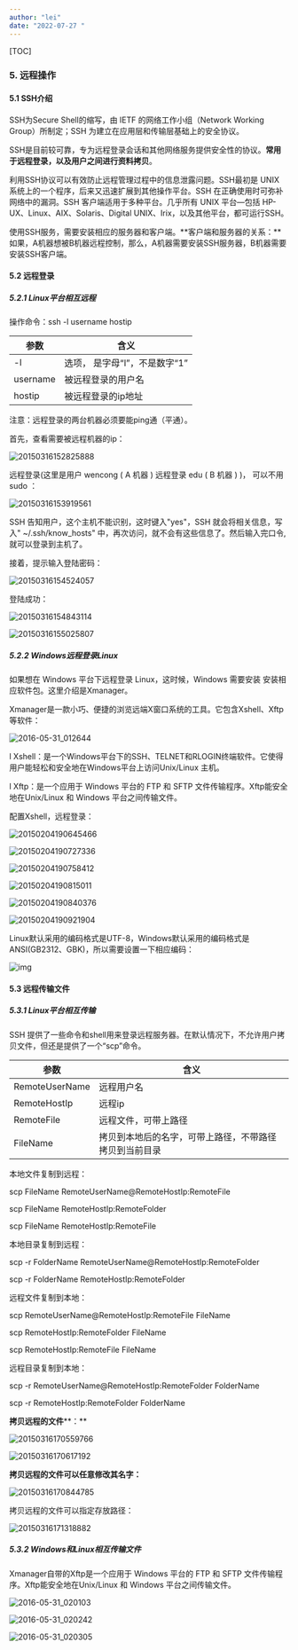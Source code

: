 ```yaml
---
author: "lei"
date: "2022-07-27 "
---
```


[TOC]



### 5. 远程操作

#### 5.1 SSH介绍

 

SSH为Secure Shell的缩写，由 IETF 的网络工作小组（Network Working Group）所制定；SSH 为建立在应用层和传输层基础上的安全协议。

 

SSH是目前较可靠，专为远程登录会话和其他网络服务提供安全性的协议。**常用于远程登录，以及用户之间进行资料拷贝**。

 

利用SSH协议可以有效防止远程管理过程中的信息泄露问题。SSH最初是 UNIX 系统上的一个程序，后来又迅速扩展到其他操作平台。SSH 在正确使用时可弥补网络中的漏洞。SSH 客户端适用于多种平台。几乎所有 UNIX 平台—包括 HP-UX、Linux、AIX、Solaris、Digital UNIX、Irix，以及其他平台，都可运行SSH。

 

使用SSH服务，需要安装相应的服务器和客户端。**客户端和服务器的关系：**如果，A机器想被B机器远程控制，那么，A机器需要安装SSH服务器，B机器需要安装SSH客户端。

 

#### 5.2 远程登录

##### 5.2.1 Linux平台相互远程

操作命令：ssh -l username hostip

| **参数** | **含义**                      |
| -------- | ----------------------------- |
| -l       | 选项， 是字母“l”，不是数字“1” |
| username | 被远程登录的用户名            |
| hostip   | 被远程登录的ip地址            |

 

注意：远程登录的两台机器必须要能ping通（平通）。

 

首先，查看需要被远程机器的ip：

![20150316152825888](imagers/clip_image120.jpg)

 

远程登录(这里是用户 wencong ( A 机器 ) 远程登录 edu ( B 机器 ) )， 可以不用sudo ：

![20150316153919561](imagers/clip_image122.jpg)

 

SSH 告知用户，这个主机不能识别，这时键入"yes"，SSH 就会将相关信息，写入" ~/.ssh/know_hosts" 中，再次访问，就不会有这些信息了。然后输入完口令,就可以登录到主机了。

 

接着，提示输入登陆密码：

![20150316154524057](imagers/clip_image124.jpg)

 

登陆成功：

![20150316154843114](imagers/clip_image126.jpg)

 

![20150316155025807](imagers/clip_image127.jpg)

 

##### 5.2.2 Windows远程登录Linux

 

如果想在 Windows 平台下远程登录 Linux，这时候，Windows 需要安装 安装相应软件包。这里介绍是Xmanager。

 

Xmanager是一款小巧、便捷的浏览远端X窗口系统的工具。它包含Xshell、Xftp等软件：

![2016-05-31_012644](imagers/clip_image128.png)

l Xshell：是一个Windows平台下的SSH、TELNET和RLOGIN终端软件。它使得用户能轻松和安全地在Windows平台上访问Unix/Linux 主机。

l Xftp：是一个应用于 Windows 平台的 FTP 和 SFTP 文件传输程序。Xftp能安全地在Unix/Linux 和 Windows 平台之间传输文件。

 

配置Xshell，远程登录：

 

 

![20150204190645466](imagers/clip_image130.jpg)

![20150204190727336](imagers/clip_image131.png)

![20150204190758412](imagers/clip_image133.jpg)

![20150204190815011](imagers/clip_image135.jpg)

![20150204190840376](imagers/clip_image137.jpg)

![20150204190921904](imagers/clip_image139.jpg)

Linux默认采用的编码格式是UTF-8，Windows默认采用的编码格式是ANSI(GB2312、GBK)，所以需要设置一下相应编码：

![img](imagers/clip_image141.jpg)

 

 

#### 5.3 远程传输文件

##### 5.3.1 Linux平台相互传输

SSH 提供了一些命令和shell用来登录远程服务器。在默认情况下，不允许用户拷贝文件，但还是提供了一个“scp”命令。

 

| **参数**       | **含义**                                               |
| -------------- | ------------------------------------------------------ |
| RemoteUserName | 远程用户名                                             |
| RemoteHostIp   | 远程ip                                                 |
| RemoteFile     | 远程文件，可带上路径                                   |
| FileName       | 拷贝到本地后的名字，可带上路径，不带路径拷贝到当前目录 |

 

本地文件复制到远程：

scp FileName RemoteUserName@RemoteHostIp:RemoteFile

scp FileName RemoteHostIp:RemoteFolder

scp FileName RemoteHostIp:RemoteFile

 

 

 

本地目录复制到远程：

scp -r FolderName RemoteUserName@RemoteHostIp:RemoteFolder

scp -r FolderName RemoteHostIp:RemoteFolder

 

远程文件复制到本地：

scp RemoteUserName@RemoteHostIp:RemoteFile FileName

scp RemoteHostIp:RemoteFolder FileName

scp RemoteHostIp:RemoteFile FileName

 

远程目录复制到本地：

scp -r RemoteUserName@RemoteHostIp:RemoteFolder FolderName

scp -r RemoteHostIp:RemoteFolder FolderName

 

**拷贝远程的文件****：**

![20150316170559766](imagers/clip_image143.jpg)

![20150316170617192](imagers/clip_image145.jpg)

 

**拷贝远程的文件可以任意修改其名字：**

![20150316170844785](imagers/clip_image147.jpg)

 

 

 

 

 

 

 

 

拷贝远程的文件可以指定存放路径：

![20150316171318882](imagers/clip_image149.jpg)

 

##### 5.3.2 Windows和Linux相互传输文件

 

Xmanager自带的Xftp是一个应用于 Windows 平台的 FTP 和 SFTP 文件传输程序。Xftp能安全地在Unix/Linux 和 Windows 平台之间传输文件。

 

![2016-05-31_020103](imagers/clip_image151.jpg)

![2016-05-31_020242](imagers/clip_image153.jpg)

![2016-05-31_020305](imagers/clip_image155.jpg)

 